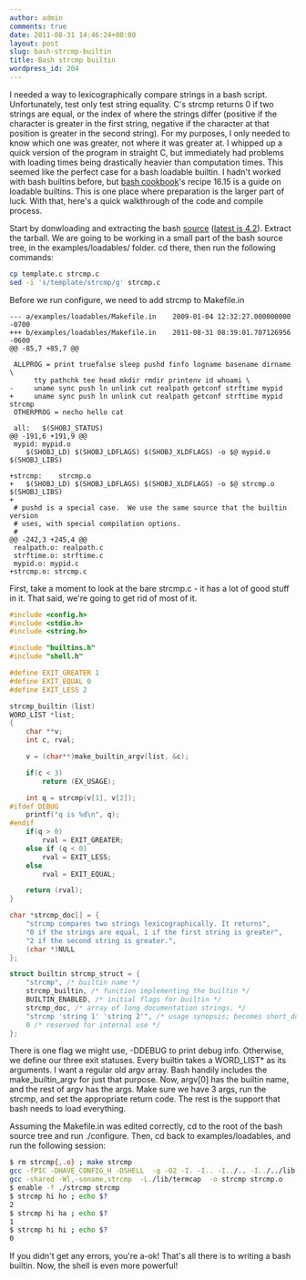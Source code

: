```yaml
---
author: admin
comments: true
date: 2011-08-31 14:46:24+00:00
layout: post
slug: bash-strcmp-builtin
title: Bash strcmp builtin
wordpress_id: 204
---
```


I needed a way to lexicographically compare strings in a bash script. Unfortunately, test only test string equality. C's strcmp returns 0 if two strings are equal, or the index of where the strings differ (positive if the character is greater in the first string, negative if the character at that position is greater in the second string). For my purposes, I only needed to know which one was greater, not where it was greater at. I whipped up a quick version of the program in straight C, but immediately had problems with loading times being drastically heavier than computation times. This seemed like the perfect case for a bash loadable builtin. I hadn't worked with bash builtins before, but [bash cookbook](http://oreilly.com/catalog/9780596526788)'s recipe 16.15 is a guide on loadable builtins. This is one place where preparation is the larger part of luck. With that, here's a quick walkthrough of the code and compile process.

Start by donwloading and extracting the bash [source](http://ftp.gnu.org/gnu/bash/) ([latest is 4.2](http://ftp.gnu.org/gnu/bash/bash-4.2.tar.gz)). Extract the tarball. We are going to be working in a small part of the bash source tree, in the examples/loadables/ folder. cd there, then run the following commands:

```bash
cp template.c strcmp.c
sed -i 's/template/strcmp/g' strcmp.c
```

Before we run configure, we need to add strcmp to Makefile.in

```
--- a/examples/loadables/Makefile.in	2009-01-04 12:32:27.000000000 -0700
+++ b/examples/loadables/Makefile.in	2011-08-31 08:39:01.707126956 -0600
@@ -85,7 +85,7 @@

 ALLPROG = print truefalse sleep pushd finfo logname basename dirname \
 	  tty pathchk tee head mkdir rmdir printenv id whoami \
-	  uname sync push ln unlink cut realpath getconf strftime mypid
+	  uname sync push ln unlink cut realpath getconf strftime mypid strcmp
 OTHERPROG = necho hello cat

 all:	$(SHOBJ_STATUS)
@@ -191,6 +191,9 @@
 mypid:	mypid.o
 	$(SHOBJ_LD) $(SHOBJ_LDFLAGS) $(SHOBJ_XLDFLAGS) -o $@ mypid.o $(SHOBJ_LIBS)

+strcmp:	strcmp.o
+	$(SHOBJ_LD) $(SHOBJ_LDFLAGS) $(SHOBJ_XLDFLAGS) -o $@ strcmp.o $(SHOBJ_LIBS)
+
 # pushd is a special case.  We use the same source that the builtin version
 # uses, with special compilation options.
 #
@@ -242,3 +245,4 @@
 realpath.o: realpath.c
 strftime.o: strftime.c
 mypid.o: mypid.c
+strcmp.o: strcmp.c
```

First, take a moment to look at the bare strcmp.c - it has a lot of good stuff in it. That said, we're going to get rid of most of it.

```c
#include <config.h>
#include <stdio.h>
#include <string.h>

#include "builtins.h"
#include "shell.h"

#define EXIT_GREATER 1
#define EXIT_EQUAL 0
#define EXIT_LESS 2

strcmp_builtin (list)
WORD_LIST *list;
{
	char **v;
	int c, rval;

	v = (char**)make_builtin_argv(list, &c);

	if(c < 3)
		return (EX_USAGE);

	int q = strcmp(v[1], v[2]);
#ifdef DEBUG
	printf("q is %d\n", q);
#endif
	if(q > 0)
		rval = EXIT_GREATER;
	else if (q < 0)
		rval = EXIT_LESS;
	else
		rval = EXIT_EQUAL;

	return (rval);
}

char *strcmp_doc[] = {
	"strcmp compares two strings lexicographically. It returns",
	"0 if the strings are equal, 1 if the first string is greater",
	"2 if the second string is greater.",
	(char *)NULL
};

struct builtin strcmp_struct = {
	"strcmp", /* builtin name */
	strcmp_builtin, /* function implementing the builtin */
	BUILTIN_ENABLED, /* initial flags for builtin */
	strcmp_doc, /* array of long documentation strings. */
	"strcmp 'string 1' 'string 2'", /* usage synopsis; becomes short_doc */
	0 /* reserved for internal use */
};
```

There is one flag we might use, -DDEBUG to print debug info. Otherwise, we define our three exit statuses. Every builtin takes a WORD_LIST* as its arguments. I want a regular old argv array. Bash handily includes the make_builtin_argv for just that purpose. Now, argv[0] has the builtin name, and the rest of argv has the args. Make sure we have 3 args, run the strcmp, and set the appropriate return code. The rest is the support that bash needs to load everything.

Assuming the Makefile.in was edited correctly, cd to the root of the bash source tree and run ./configure. Then, cd back to examples/loadables, and run the following session:

```bash
$ rm strcmp{,.o} ; make strcmp
gcc -fPIC -DHAVE_CONFIG_H -DSHELL  -g -O2 -I. -I.. -I../.. -I../../lib -I../../builtins -I../../include -I/home/southerd/devel/random/bash-4.2 -I/home/southerd/devel/random/bash-4.2/lib -I/home/southerd/devel/random/bash-4.2/builtins  -c -o strcmp.o strcmp.c
gcc -shared -Wl,-soname,strcmp  -L./lib/termcap  -o strcmp strcmp.o 
$ enable -f ./strcmp strcmp
$ strcmp hi ho ; echo $?
2
$ strcmp hi ha ; echo $?
1
$ strcmp hi hi ; echo $?
0
```

If you didn't get any errors, you're a-ok! That's all there is to writing a bash builtin. Now, the shell is even more powerful!
